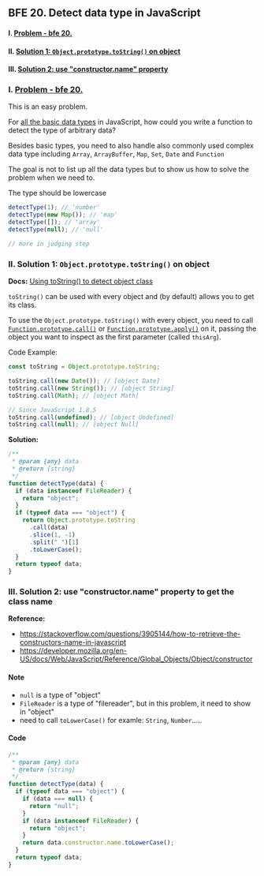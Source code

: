 ## BFE 20. Detect data type in JavaScript

#### I. [Problem - bfe 20.](#question1)

#### II. [ Solution 1: `Object.prototype.toString()` on object](#question2)

#### III. [ Solution 2: use "constructor.name" property ](#question3)

<div id="question1" />

### I. [Problem - bfe 20.](https://bigfrontend.dev/problem/detect-data-type-in-JavaScript)

This is an easy problem.

For [all the basic data types](https://javascript.info/types) in JavaScript, how could you write a function to detect the type of arbitrary data?

Besides basic types, you need to also handle also commonly used complex data type including `Array`, `ArrayBuffer`, `Map`, `Set`, `Date` and `Function`

The goal is not to list up all the data types but to show us how to solve the problem when we need to.

The type should be lowercase

```js
detectType(1); // 'number'
detectType(new Map()); // 'map'
detectType([]); // 'array'
detectType(null); // 'null'

// more in judging step
```

<div id="question2" />

### II. Solution 1: `Object.prototype.toString()` on object

**Docs:** [Using toString() to detect object class](https://developer.mozilla.org/en-US/docs/Web/JavaScript/Reference/Global_Objects/Object/toString#using_tostring_to_detect_object_class "Permalink to Using toString() to detect object class
")

`toString()` can be used with every object and (by default) allows you to get its class.

To use the `Object.prototype.toString()` with every object, you need to call [`Function.prototype.call()`](https://developer.mozilla.org/en-US/docs/Web/JavaScript/Reference/Global_Objects/Function/call) or [`Function.prototype.apply()`](https://developer.mozilla.org/en-US/docs/Web/JavaScript/Reference/Global_Objects/Function/apply) on it, passing the object you want to inspect as the first parameter (called `thisArg`).

Code Example:

```js
const toString = Object.prototype.toString;

toString.call(new Date()); // [object Date]
toString.call(new String()); // [object String]
toString.call(Math); // [object Math]

// Since JavaScript 1.8.5
toString.call(undefined); // [object Undefined]
toString.call(null); // [object Null]
```

**Solution:**

```js
/**
 * @param {any} data
 * @return {string}
 */
function detectType(data) {
  if (data instanceof FileReader) {
    return "object";
  }
  if (typeof data === "object") {
    return Object.prototype.toString
      .call(data)
      .slice(1, -1)
      .split(" ")[1]
      .toLowerCase();
  }
  return typeof data;
}
```

<div id="question3" />

### III. Solution 2: use "constructor.name" property to get the class name

**Reference:**

- https://stackoverflow.com/questions/3905144/how-to-retrieve-the-constructors-name-in-javascript
- https://developer.mozilla.org/en-US/docs/Web/JavaScript/Reference/Global_Objects/Object/constructor

#### Note

- `null` is a type of "object"
- `FileReader` is a type of "filereader", but in this problem, it need to show in "object"
- need to call `toLowerCase()` for examle: `String`, `Number`.....

#### Code

```javascript
/**
 * @param {any} data
 * @return {string}
 */
function detectType(data) {
  if (typeof data === "object") {
    if (data === null) {
      return "null";
    }
    if (data instanceof FileReader) {
      return "object";
    }
    return data.constructor.name.toLowerCase();
  }
  return typeof data;
}
```
